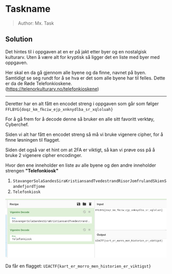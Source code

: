 # Taskname
> Author: Mx. Task

## Solution
Det hintes til i oppgaven at en er på jakt etter byer og en nostalgisk kulturarv. Uten å være alt for kryptisk så ligger det en liste med byer med oppgaven.

Her skal en da gå gjennom alle byene og da finne, navnet på byen. Samtidigt se seg rundt for å se hva er det som alle byene har til felles. Dette er da de Røde Telefonkioskene. (https://telenorkulturarv.no/telefonkioskene)

---

Deretter har en alt fått en encodet streng i oppgaven som går som følger ``FFLBYG{doqz_km_fkciw_ejp_xnknydlba_sr_xqloluah}``

For å gå frem for å decode denne så bruker en alle sitt favoritt verktøy, Cyberchef.

Siden vi alt har fått en encodet streng så må vi bruke vigenere cipher, for å finne løsningen til flagget.

Siden det også var et hint om at 2FA er viktigt, så kan vi prøve oss på å bruke 2 vigenere cipher encodinger.

Hvor den ene inneholder en liste av alle byene og den andre inneholder strengen **"Telefonkiosk"**
1. ``StavangerSolaSandesSiraKristiansandTvedestrandRisorJomfrulandSkienSandefjordTjome``
2. ``Telefonkiosk``

![](2022-10-27-08-50-56.png) 
<!-- Ja, det ble Sandes og ikke Sandnes. Fort gjort.  -->

Da får en flagget: ``UIACTF{kart_er_morro_men_historien_er_viktigst}``

